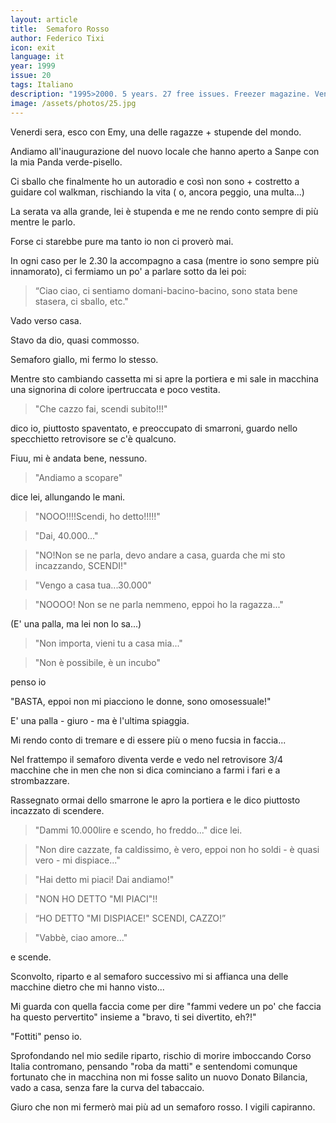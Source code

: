 ```yaml
---
layout: article
title:  Semaforo Rosso
author: Federico Tixi
icon: exit
language: it
year: 1999
issue: 20
tags: Italiano
description: "1995>2000. 5 years. 27 free issues. Freezer magazine. Venerdi sera, esco con Emy, una delle ragazze + stupende del mondo. Andiamo all'inaugurazione del nuovo locale che hanno aperto a Sanpe con la mia Panda verde-pisello. "
image: /assets/photos/25.jpg
---
```



Venerdi sera, esco con Emy, una delle ragazze + stupende del mondo.

Andiamo all'inaugurazione del nuovo locale che hanno aperto a Sanpe con la mia Panda verde-pisello.

Ci sballo che finalmente ho un autoradio e così non sono + costretto a guidare col walkman, rischiando la vita ( o, ancora peggio, una multa...)

La serata va alla grande, lei è stupenda e me ne rendo conto sempre di più mentre le parlo.

Forse ci starebbe pure ma tanto io non ci proverò mai.

In ogni caso per le 2.30 la accompagno a casa (mentre io sono sempre più innamorato), ci fermiamo un po' a parlare sotto da lei poi:

>“Ciao ciao, ci sentiamo domani-bacino-bacino, sono stata bene stasera, ci sballo, etc."

Vado verso casa.

Stavo da dio, quasi commosso.

Semaforo giallo, mi fermo lo stesso.

Mentre sto cambiando cassetta mi si apre la portiera e mi sale in macchina una signorina di colore ipertruccata e poco vestita.

>"Che cazzo fai, scendi subito!!!"

dico io, piuttosto spaventato, e preoccupato di smarroni, guardo nello specchietto retrovisore se c'è qualcuno.

Fiuu, mi è andata bene, nessuno.

>"Andiamo a scopare"

dice lei, allungando le mani.

>"NOOO!!!!Scendi, ho detto!!!!!"

>"Dai, 40.000..."

>"NO!Non se ne parla, devo andare a casa, guarda che mi sto incazzando, SCENDI!"

>"Vengo a casa tua...30.000"

>"NOOOO! Non se ne parla nemmeno, eppoi ho la ragazza..."

(E' una palla, ma lei non lo sa...)

>"Non importa, vieni tu a casa mia..."

>"Non è possibile, è un incubo"

penso io

"BASTA, eppoi non mi piacciono le donne, sono omosessuale!"

E' una palla - giuro - ma è l'ultima spiaggia.

Mi rendo conto di tremare e di essere più o meno fucsia in faccia...

Nel frattempo il semaforo diventa verde e vedo nel retrovisore 3/4 macchine che in men che non si dica cominciano a farmi i fari e a strombazzare.

Rassegnato ormai dello smarrone le apro la portiera e le dico piuttosto incazzato di scendere.

>"Dammi 10.000lire e scendo, ho freddo..." dice lei.

>"Non dire cazzate, fa caldissimo, è vero, eppoi non ho soldi - è quasi vero - mi dispiace..."

>"Hai detto mi piaci! Dai andiamo!"

>"NON HO DETTO "MI PIACI"!!

>“HO DETTO "MI DISPIACE!" SCENDI, CAZZO!”

>"Vabbè, ciao amore..."

e scende.

Sconvolto, riparto e al semaforo successivo mi si affianca una delle macchine dietro che mi hanno visto...

Mi guarda con quella faccia come per dire "fammi vedere un po' che faccia ha questo pervertito" insieme a "bravo, ti sei divertito, eh?!"

"Fottiti" penso io.

Sprofondando nel mio sedile riparto, rischio di morire imboccando Corso Italia contromano, pensando "roba da matti" e sentendomi comunque fortunato che in macchina non mi fosse salito un nuovo Donato Bilancia, vado a casa, senza fare la curva del tabaccaio.

Giuro che non mi fermerò mai più ad un semaforo rosso. I vigili capiranno.
